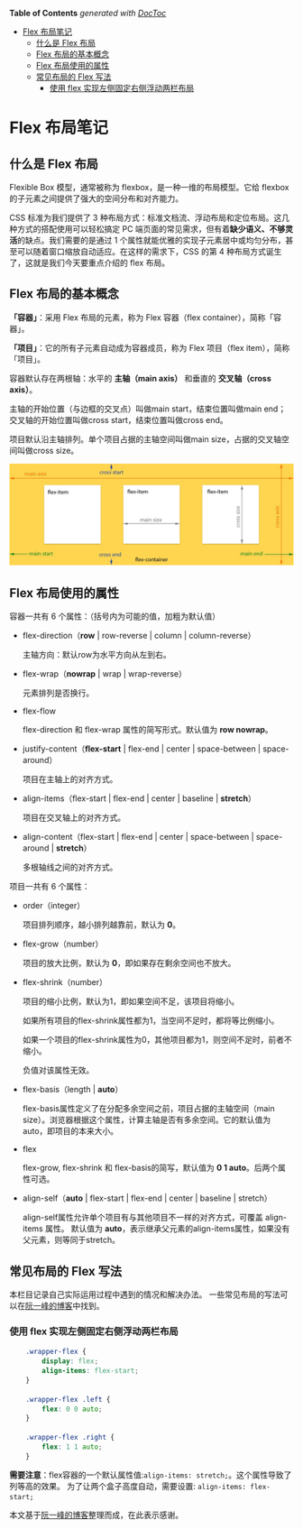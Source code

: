 <!-- START doctoc generated TOC please keep comment here to allow auto update -->
<!-- DON'T EDIT THIS SECTION, INSTEAD RE-RUN doctoc TO UPDATE -->
**Table of Contents**  *generated with [DocToc](https://github.com/thlorenz/doctoc)*

- [Flex 布局笔记](#flex-%E5%B8%83%E5%B1%80%E7%AC%94%E8%AE%B0)
  - [什么是 Flex 布局](#%E4%BB%80%E4%B9%88%E6%98%AF-flex-%E5%B8%83%E5%B1%80)
  - [Flex 布局的基本概念](#flex-%E5%B8%83%E5%B1%80%E7%9A%84%E5%9F%BA%E6%9C%AC%E6%A6%82%E5%BF%B5)
  - [Flex 布局使用的属性](#flex-%E5%B8%83%E5%B1%80%E4%BD%BF%E7%94%A8%E7%9A%84%E5%B1%9E%E6%80%A7)
  - [常见布局的 Flex 写法](#%E5%B8%B8%E8%A7%81%E5%B8%83%E5%B1%80%E7%9A%84-flex-%E5%86%99%E6%B3%95)
    - [使用 flex 实现左侧固定右侧浮动两栏布局](#%E4%BD%BF%E7%94%A8-flex-%E5%AE%9E%E7%8E%B0%E5%B7%A6%E4%BE%A7%E5%9B%BA%E5%AE%9A%E5%8F%B3%E4%BE%A7%E6%B5%AE%E5%8A%A8%E4%B8%A4%E6%A0%8F%E5%B8%83%E5%B1%80)

<!-- END doctoc generated TOC please keep comment here to allow auto update -->

# Flex 布局笔记

## 什么是 Flex 布局

Flexible Box 模型，通常被称为 flexbox，是一种一维的布局模型。它给 flexbox 的子元素之间提供了强大的空间分布和对齐能力。

CSS 标准为我们提供了 3 种布局方式：标准文档流、浮动布局和定位布局。这几种方式的搭配使用可以轻松搞定 PC 端页面的常见需求，但有着**缺少语义、不够灵活**的缺点。我们需要的是通过 1 个属性就能优雅的实现子元素居中或均匀分布，甚至可以随着窗口缩放自动适应。在这样的需求下，CSS 的第 4 种布局方式诞生了，这就是我们今天要重点介绍的 flex 布局。

## Flex 布局的基本概念

**「容器」**：采用 Flex 布局的元素，称为 Flex 容器（flex container），简称「容器」。

**「项目」**：它的所有子元素自动成为容器成员，称为 Flex 项目（flex item），简称「项目」。

容器默认存在两根轴：水平的 **主轴（main axis）** 和垂直的 **交叉轴（cross axis）**。

主轴的开始位置（与边框的交叉点）叫做main start，结束位置叫做main end；交叉轴的开始位置叫做cross start，结束位置叫做cross end。

项目默认沿主轴排列。单个项目占据的主轴空间叫做main size，占据的交叉轴空间叫做cross size。

![](https://github.com/JerryChan31/Blog/blob/master/asset/CSS3-Flexbox-Model.jpg)

## Flex 布局使用的属性

容器一共有 6 个属性：（括号内为可能的值，加粗为默认值）
 - flex-direction（**row** | row-reverse | column | column-reverse）

    主轴方向：默认row为水平方向从左到右。
 - flex-wrap（**nowrap** | wrap | wrap-reverse）

    元素排列是否换行。
 - flex-flow

    flex-direction 和 flex-wrap 属性的简写形式。默认值为 **row nowrap**。
 - justify-content（**flex-start** | flex-end | center | space-between | space-around）

    项目在主轴上的对齐方式。
 - align-items（flex-start | flex-end | center | baseline | **stretch**）

    项目在交叉轴上的对齐方式。 
 - align-content（flex-start | flex-end | center | space-between | space-around | **stretch**）

    多根轴线之间的对齐方式。

项目一共有 6 个属性：
 - order（integer）

    项目排列顺序，越小排列越靠前，默认为 **0**。
 - flex-grow（number）

    项目的放大比例，默认为 **0**，即如果存在剩余空间也不放大。
 - flex-shrink（number）

    项目的缩小比例，默认为1，即如果空间不足，该项目将缩小。
    
    如果所有项目的flex-shrink属性都为1，当空间不足时，都将等比例缩小。
    
    如果一个项目的flex-shrink属性为0，其他项目都为1，则空间不足时，前者不缩小。
    
    负值对该属性无效。
 - flex-basis（length | **auto**）

    flex-basis属性定义了在分配多余空间之前，项目占据的主轴空间（main size）。浏览器根据这个属性，计算主轴是否有多余空间。它的默认值为auto，即项目的本来大小。
 - flex

    flex-grow, flex-shrink 和 flex-basis的简写，默认值为 **0 1 auto**。后两个属性可选。
 - align-self（**auto** | flex-start | flex-end | center | baseline | stretch）

    align-self属性允许单个项目有与其他项目不一样的对齐方式，可覆盖 align-items 属性。
    默认值为 **auto**，表示继承父元素的align-items属性，如果没有父元素，则等同于stretch。

## 常见布局的 Flex 写法

本栏目记录自己实际运用过程中遇到的情况和解决办法。
一些常见布局的写法可以在[阮一峰的博客](http://www.ruanyifeng.com/blog/2015/07/flex-examples.html)中找到。

### 使用 flex 实现左侧固定右侧浮动两栏布局
```CSS
    .wrapper-flex {
        display: flex;
        align-items: flex-start;
    }

    .wrapper-flex .left {
        flex: 0 0 auto;
    }

    .wrapper-flex .right {
        flex: 1 1 auto;
    }
```
**需要注意**：flex容器的一个默认属性值:`align-items: stretch;`。这个属性导致了列等高的效果。 为了让两个盒子高度自动，需要设置: `align-items: flex-start;`


本文基于[阮一峰的博客](http://www.ruanyifeng.com/blog/2015/07/flex-grammar.html)整理而成，在此表示感谢。
